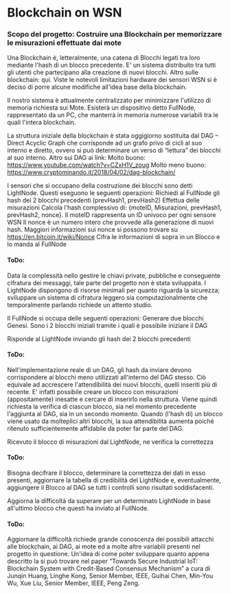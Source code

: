 # Blockchain on WSN

### Scopo del progetto: Costruire una Blockchain per memorizzare le misurazioni effettuate dai mote

Una Blockchain è, letteralmente, una catena di Blocchi legati tra loro mediante l'hash di un blocco precedente. E' un sistema distribuito tra tutti gli utenti che partecipano alla creazione di nuovi blocchi. Altro sulle blockchain: qui.
Viste le notevoli limitazioni hardware dei sensori WSN si è deciso di porre alcune modifiche all'idea base della blockchain.

Il nostro sistema è attualmente centralizzato per minimizzare l'utilizzo di memoria richiesta sui Mote. Esisterà un dispositivo detto FullNode, rappresentato da un PC, che manterrà in memoria numerose variabili tra le quali l'intera blockchain.

La struttura iniziale della blockchain è stata oggigiorno sostituita dal DAG – Direct Acyclic Graph che corrisponde ad un grafo privo di cicli al suo interno e diretto, ovvero si può determinare un verso di “lettura” dei blocchi al suo interno. Altro sui DAG ai link:
Molto buono: <https://www.youtube.com/watch?v=CZxH1V_zoug> 
Molto meno buono: <https://www.cryptominando.it/2018/04/02/dag-blockchain/> 

I sensori che si occupano della costruzione dei blocchi sono detti LightNode. Questi eseguono le seguenti operazioni:
Richiedi al FullNode gli hash dei 2 blocchi precedenti (prevHash1, prevHash2)
Effettua delle misurazioni 
Calcola l'hash complessivo di: {moteID, Misurazioni,  prevHash1,  prevHash2, nonce}.
Il moteID rappresenta un ID univoco per ogni sensore WSN
Il nonce è un numero intero che provvede alla generazione di nuovi hash. Maggiori informazioni sui nonce si possono trovare su <https://en.bitcoin.it/wiki/Nonce> 
Cifra le informazioni di sopra in un Blocco e lo manda al FullNode

#### ToDo:
 Data la complessità nello gestire le chiavi private, pubbliche e conseguente cifratura dei messaggi, tale parte del progetto non è stata sviluppata. I LightNode dispongono di risorse minimali per quanto riguarda la sicurezza; sviluppare un sistema di cifratura leggero sia computazionalmente che temporalmente parlando richiede un attento studio.

Il FullNode si occupa delle seguenti operazioni:
Generare due blocchi Genesi. Sono i 2 blocchi iniziali tramite i quali è possibile iniziare il DAG

Risponde al LightNode inviando gli hash dei 2 blocchi precedenti

#### ToDo:
Nell'implementazione reale di un DAG, gli hash da inviare devono corrispondere ai blocchi meno utilizzati all'interno del DAG stesso. Ciò equivale ad accrescere l'attendibilità dei nuovi blocchi, quelli inseriti più di recente. E' infatti possibile creare un blocco con misurazioni (appositamente) inesatte e cercare di inserirlo nella struttura. Viene quindi richiesta la verifica di ciascun blocco, sia nel momento precedente l'aggiunta al DAG, sia in un secondo momento. Quando (l'hash di) un blocco viene usato da molteplici altri blocchi, la sua attendibilità aumenta poiché ritenuto sufficientemente affidabile da poter far parte del DAG.


Ricevuto il blocco di misurazioni dal LightNode, ne verifica la correttezza

#### ToDo:
Bisogna decifrare il blocco, determinare la correttezza dei dati in esso presenti, aggiornare la tabella di credibilità del LightNode e, eventualmente, aggiungere il Blocco al DAG se tutti i controlli sono risultati soddisfacenti.

Aggiorna la difficoltà da superare per un determinato LightNode in base all'ultimo blocco che questi ha inviato al FullNode.

#### ToDo:
Aggiornare la difficoltà richiede grande conoscenza dei possibili attacchi alle blockchain, ai DAG, ai mote ed a molte altre variabili presenti nel progetto in questione. Un'idea di come poter sviluppare quanto appena descritto la si può trovare nel paper “Towards Secure Industrial IoT: Blockchain System with Credit-Based Consensus Mechanism” a cura di Junqin Huang, Linghe Kong, Senior Member, IEEE, Guihai Chen, Min-You Wu, Xue Liu, Senior Member, IEEE, Peng Zeng.





